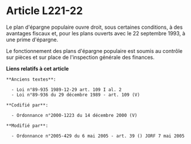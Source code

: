 # Article L221-22

Le plan d'épargne populaire ouvre droit, sous certaines conditions, à des avantages fiscaux et, pour les plans ouverts avec
le 22 septembre 1993, à une prime d'épargne.

Le fonctionnement des plans d'épargne populaire est soumis au contrôle sur pièces et sur place de l'inspection générale des
finances.

**Liens relatifs à cet article**

	**Anciens textes**:

	  - Loi n°89-935 1989-12-29 art. 109 I al. 2
	  - Loi n°89-936 du 29 décembre 1989 - art. 109 (V)

	**Codifié par**:

	  - Ordonnance n°2000-1223 du 14 décembre 2000 (V)

	**Modifié par**:

	  - Ordonnance n°2005-429 du 6 mai 2005 - art. 39 () JORF 7 mai 2005
